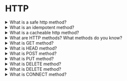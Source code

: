 # HTTP

<details>
  <summary>What is a safe http method?</summary>

An HTTP method is safe if it doesn't alter the state of the server. In other words, a method is safe if it leads to a read-only operation. Several common HTTP methods are safe: GET, HEAD, or OPTIONS. All safe methods are also idempotent, but not all idempotent methods are safe. For example, PUT and DELETE are both idempotent but unsafe.

[More >>](https://developer.mozilla.org/en-US/docs/Glossary/Safe/HTTP)

</details>

<details>
  <summary>What is an idempotent method?</summary>

An HTTP method is idempotent if an identical request can be made once or several times in a row with the same effect while leaving the server in the same state. In other words, an idempotent method should not have any side effects — unless those side effects are also idempotent. Implemented correctly, the GET, HEAD, PUT, and DELETE methods are idempotent, but not the POST method. All safe methods are also idempotent.

[More >>](https://developer.mozilla.org/en-US/docs/Glossary/Idempotent)

</details>

<details>
  <summary>What is a cacheable http method?</summary>

A cacheable response is an HTTP response that can be cached, that is stored to be retrieved and used later, saving a new request to the server.

[More >>](https://developer.mozilla.org/en-US/docs/Glossary/cacheable)

</details>

<details>
  <summary>What are HTTP methods? What methods do you know?</summary>

HTTP describes a set of request methods that demonstrate what action is needed. There are the following methods:

`GET` - to request source view. It is possible only to get data;

`HEAD` - the same as the GET but without response;

`POST` - to send subjects to a server and often require changes of the server state or side effects;

`PUT` - to replace all parts of an existed subject;

`PATCH` - to update only part of an existed subject;

`DELETE` - to remove data;

`CONNECT` - to create a connection between server and client;

`OPTIONS` - to get source description;

`TRACE` - to request test a message from a server.

[More >>](https://developer.mozilla.org/en-US/docs/Web/HTTP/Methods)

</details>

<details>
  <summary>What is GET method?</summary>

The HTTP GET method requests a representation of the specified resource.

| Option                       | Value |
| ---------------------------- | ----- |
| Request has body             | No    |
| Successful response has body | Yes   |
| Safe                         | Yes   |
| Idempotent                   | Yes   |
| Cacheable                    | Yes   |
| Allowed in HTML forms        | Yes   |

[More >>](https://developer.mozilla.org/en-US/docs/Web/HTTP/Methods/GET)

</details>

<details>
  <summary>What is HEAD method?</summary>

The HTTP HEAD method requests the headers that would be returned if the HEAD request's URL was instead requested with the HTTP GET method. For example, if a URL might produce a large download, a HEAD request could read its Content-Length header to check the filesize without actually downloading the file.

| Option                       | Value |
| ---------------------------- | ----- |
| Request has body             | No    |
| Successful response has body | No    |
| Safe                         | Yes   |
| Idempotent                   | Yes   |
| Cacheable                    | Yes   |
| Allowed in HTML forms        | No    |

[More >>](https://developer.mozilla.org/en-US/docs/Web/HTTP/Methods/HEAD)

</details>

<details>
  <summary>What is POST method?</summary>

The HTTP POST method sends data to the server. The type of the body of the request is indicated by the Content-Type header.

| Option                       | Value                                     |
| ---------------------------- | ----------------------------------------- |
| Request has body             | Yes                                       |
| Successful response has body | Yes                                       |
| Safe                         | No                                        |
| Idempotent                   | No                                        |
| Cacheable                    | Only if freshness information is included |
| Allowed in HTML forms        | Yes                                       |

[More >>](https://developer.mozilla.org/en-US/docs/Web/HTTP/Methods/POST)

</details>

<details>
  <summary>What is PUT method?</summary>

The HTTP PUT request method creates a new resource or replaces a representation of the target resource with the request payload.

| Option                       | Value |
| ---------------------------- | ----- |
| Request has body             | Yes   |
| Successful response has body | May   |
| Safe                         | No    |
| Idempotent                   | Yes   |
| Cacheable                    | No    |
| Allowed in HTML forms        | No    |

[More >>](https://developer.mozilla.org/en-US/docs/Web/HTTP/Methods/PUT)

</details>

<details>
  <summary>What is DELETE method?</summary>

The HTTP DELETE request method deletes the specified resource.

| Option                       | Value |
| ---------------------------- | ----- |
| Request has body             | May   |
| Successful response has body | May   |
| Safe                         | No    |
| Idempotent                   | Yes   |
| Cacheable                    | No    |
| Allowed in HTML forms        | No    |

[More >>](https://developer.mozilla.org/en-US/docs/Web/HTTP/Methods/DELETE)

</details>

<details>
  <summary>What is DELETE method?</summary>

The HTTP DELETE request method deletes the specified resource.

| Option                       | Value |
| ---------------------------- | ----- |
| Request has body             | May   |
| Successful response has body | May   |
| Safe                         | No    |
| Idempotent                   | Yes   |
| Cacheable                    | No    |
| Allowed in HTML forms        | No    |

[More >>](https://developer.mozilla.org/en-US/docs/Web/HTTP/Methods/DELETE)

</details>

<details>
  <summary>What is CONNECT method?</summary>

The HTTP CONNECT method starts two-way communications with the requested resource. It can be used to open a tunnel.

| Option                       | Value |
| ---------------------------- | ----- |
| Request has body             | No    |
| Successful response has body | Yes   |
| Safe                         | No    |
| Idempotent                   | No    |
| Cacheable                    | No    |
| Allowed in HTML forms        | No    |

[More >>](https://developer.mozilla.org/en-US/docs/Web/HTTP/Methods/CONNECT)

</details>
